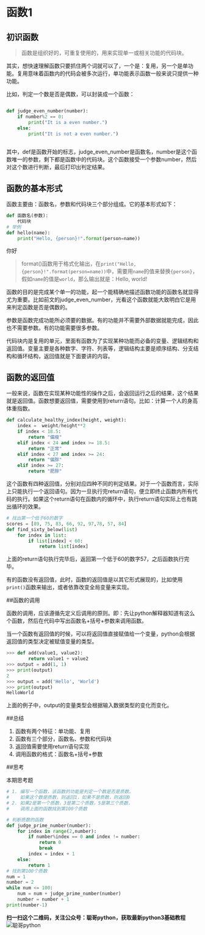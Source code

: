 # 函数1

## 初识函数

>函数是组织好的，可重复使用的，用来实现单一或相关功能的代码块。

其实，想快速理解函数只要抓住两个词就可以了，一个是：复用，另一个是单功能。复用意味着函数内的代码会被多次运行，单功能表示函数一般来说只提供一种功能。

比如，判定一个数是否是偶数，可以封装成一个函数：
```python

def judge_even_number(number):
    if number%2 == 0:
        print("It is a even number.")
    else:
        print("It is not a even number.")
        
```
其中，def是函数开始的标志，judge_even_number是函数名，number是这个函数唯一的参数，剩下都是函数中的代码块。这个函数接受一个参数number，然后对这个数进行判断，最后打印出判定结果。

## 函数的基本形式
函数主要由：函数名，参数和代码块三个部分组成。它的基本形式如下：
```python
def 函数名(参数):
    代码块
# 举例
def hello(name):
    print("Hello, {person}!".format(person=name))
```
你好

> format()函数用于格式化输出，在`print("Hello, {person}!".format(person=name))`中，需要用`name`的值来替换`{person}`，假如`name`的值是`world`，那么输出就是：Hello, world!

函数的目的是完成某个单一的功能，起一个能精确地描述函数功能的函数名就显得尤为重要。比如前文的judge_even_number，光看这个函数就能大致明白它是用来判定函数是否是偶数的。

参数是函数完成功能所必须要的数据。有的功能并不需要外部数据就能完成，因此也不需要参数。有的功能需要很多参数。

代码块内是复用的单元，里面有函数为了实现某种功能而必备的变量、逻辑结构和返回值。变量主要是各种数字、字符、列表等，逻辑结构主要是顺序结构、分支结构和循环结构，返回值就是下面要讲的内容。

## 函数的返回值

一般来说，函数在实现某种功能性的操作之后，会返回运行之后的结果，这个结果就是返回值。函数想要返回值，需要使用到return语句。比如：计算一个人的身高体重指数。
```python
def calculate_healthy_index(height, weight):
    index =  weight/height**2
    if index < 18.5:
        return "偏瘦"
    elif index < 24 and index >= 18.5:
        return "正常"
    elif index < 27 and index >= 24:
        return "偏胖"
    elif index >= 27:
        return "肥胖"
```
这个函数有四种返回值，分别对应四种不同的判定结果。对于一个函数而言，实际上只能执行一个返回语句。因为一旦执行完return语句，便立即终止函数内所有代码的执行。如果这个return语句在函数内的循环中，执行return语句实际上也有跳出循环的效果。

```python
# 找出第一个低于60的数字
scores = [89, 75, 83, 66, 92, 97,78, 57, 84]
def find_sixty_below(list)
    for index in list:
        if list[index] < 60:
            return list[index]
```
上面的return语句执行完毕后，返回第一个低于60的数字57，之后函数执行完毕。

有的函数没有返回值，此时，函数的返回值是以其它形式展现的，比如使用`print()`函数来输出，或者依靠改变全局变量来实现。

##函数的调用

函数的调用，应该遵循先定义后调用的原则。即：先让python解释器知道有这么个函数，然后在代码中写出函数名+括号+参数来调用函数。

当一个函数有返回值的时候，可以将返回值直接赋值给一个变量，python会根据返回值的类型决定被赋值变量的类型。

```python
>>> def add(value1, value2):
        return value1 + value2
>>> output = add(1, 1)
>>> print(output)
2
>>> output = add('Hello', 'World')
>>> print(output)
HelloWorld
```
上面的例子中，output的变量类型会根据输入数据类型的变化而变化。

##总结
1. 函数有两个特征：单功能、复用
2. 函数有三个部分，函数名、参数和代码块
3. 返回值需要使用return语句实现
4. 调用函数的格式：函数名+括号+参数

##思考

本期思考题
```python
# 1. 编写一个函数，该函数的功能是判定一个数是否是质数。
#    如果这个数是质数，则返回1，如果不是质数，则返回0
# 2. 如果2是第一个质数，3是第二个质数，5是第三个质数，
#    调用上面的函数找到第100个质数

# 判断质数的函数
def judge_prime_number(number):
    for index in range(2,number):
        if number%index == 0 and index != number:
            return 0
            break
        index = index + 1
    else:
        return 1
# 找到第100个质数
num = 1
number = 2
while num <= 100:
    num = num + judge_prime_number(number)
    number = number + 1
print(number-1)
```

**扫一扫这个二维码，关注公众号：聪哥python，获取最新python3基础教程**
![聪哥python](http://opa63tcx6.bkt.clouddn.com/qrcode%E8%81%AA%E5%93%A5python.jpg)
